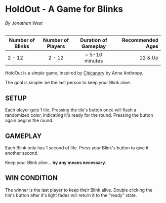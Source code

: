 # HoldOut - A Game for Blinks
###### By Jonathan West

| Number of Blinks | Number of Players | Duration of Gameplay | Recommended Ages |
|------------------|:-----------------:|:--------------------:|-----------------:|
| 2 - 12            | 2 - 12             |  ~ 5-10 minutes    | 12 & Up          |

HoldOut is a simple game, inspired by [Chicanery](http://chicanery.auntiepixelante.com/) by Anna Anthropy.  

The goal is simple: be the last person to keep your Blink alive.

## SETUP

Each player gets 1 tile.  Pressing the tile's button once will flash a randomized color, indicating it's ready for the round.  Pressing the button again begins the round.

## GAMEPLAY

Each Blink only has 1 second of life.  Press your Blink's button to give it another second.  

Keep your Blink alive... __by any means necessary__.

## WIN CONDITION

The winner is the last player to keep their Blink alive.  Double clicking the tile's button after it's light fades will return it to the "ready" state.